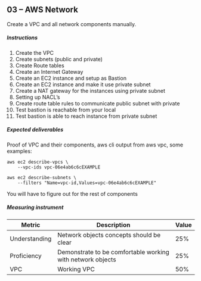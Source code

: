 ## 03 – AWS Network

Create a VPC and all network components manually.

##### Instructions

1. Create the VPC
2. Create subnets (public and private)
3. Create Route tables
4. Create an Internet Gateway
5. Create an EC2 instance and setup as Bastion
6. Create an EC2 instance and make it use private subnet
7. Create a NAT gateway for the instances using private subnet
8. Setting up NACL’s
9. Create route table rules to communicate public subnet with private
10. Test bastion is reachable from your local
11. Test bastion is able to reach instance from private subnet


##### Expected deliverables 

Proof of VPC and their components, aws cli output from aws vpc, some examples:
```
aws ec2 describe-vpcs \
    --vpc-ids vpc-06e4ab6c6cEXAMPLE

aws ec2 describe-subnets \
    --filters "Name=vpc-id,Values=vpc-06e4ab6c6cEXAMPLE"
```

You will have to figure out for the rest of components


##### Measuring instrument 

| Metric  |  Description | Value  |
| ------------ | ------------ | ------------ |
| Understanding | Network objects concepts should be clear  | 25%  |
| Proficiency | Demonstrate to be comfortable working with network objects  | 25%  |
| VPC | Working VPC | 50%  |


